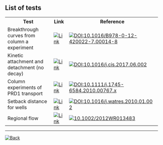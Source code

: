 <link rel="shortcut icon" type="image/x-icon" href="./images/favicon.png">

## List of tests

 <table style="width:100%">
  <tr>
    <th>Test</th>
	<th>Link</th>
	<th>Reference</th>
  </tr>
  <tr>
    <td>Breakthrough curves from column a experiment</td>
    <td><a href="https://edsaac.github.io/bioparticle/test/btCol.html"><img alt="Link" src="https://raw.githubusercontent.com/tabler/tabler-icons/master/icons/atom.svg"></a></td>
    <td><a href="https://linkinghub.elsevier.com/retrieve/pii/B9780124200227000148"><img alt="DOI:10.1016/B978-0-12-420022-7.00014-8" src="https://zenodo.org/badge/DOI/10.1016/B978-0-12-420022-7.00014-8.svg"></a></td>
  </tr>
  <tr>
    <td>Kinetic attachment and detachment (no decay)</td>
    <td><a href="https://edsaac.github.io/bioparticle/test/AtDetCol.html"><img alt="Link" src="https://raw.githubusercontent.com/tabler/tabler-icons/master/icons/atom.svg"></a></td>
    <td><a href="http://dx.doi.org/10.1016/j.cis.2017.06.002"><img alt="DOI:10.1016/j.cis.2017.06.002" src="https://zenodo.org/badge/DOI/10.1016/j.cis.2017.06.002.svg"></a></td>
  </tr>
  <tr>
    <td>Column experiments of PRD1 transport</td>
    <td><a href="https://edsaac.github.io/bioparticle/test/phagesPRD1.html"><img alt="Link" src="https://raw.githubusercontent.com/tabler/tabler-icons/master/icons/atom.svg"></a></td>
    <td><a href="https://doi.org/10.1111/j.1745-6584.2010.00767.x"><img alt="DOI:10.1111/j.1745-6584.2010.00767.x" src="https://zenodo.org/badge/DOI/10.1111/j.1745-6584.2010.00767.x.svg"></a></td>
  </tr>
  <tr>
    <td>Setback distance for wells</td>
    <td><a href="https://edsaac.github.io/bioparticle/test/setbackWell.html"><img alt="Link" src="https://raw.githubusercontent.com/tabler/tabler-icons/master/icons/atom.svg"></a></td>
    <td><a href="https://linkinghub.elsevier.com/retrieve/pii/S0043135410000126"><img alt="DOI:10.1016/j.watres.2010.01.002" src="https://zenodo.org/badge/DOI/10.1016/j.watres.2010.01.002.svg"></a></td>
  </tr>
  <tr>
    <td>Regional flow</td>
    <td><a href="https://edsaac.github.io/bioparticle/test/regDoublet.html"><img alt="Link" src="https://raw.githubusercontent.com/tabler/tabler-icons/master/icons/atom.svg"></a></td>
    <td><a href="https://doi.org/10.1002/2012WR013483"><img alt="10.1002/2012WR013483" src="https://zenodo.org/badge/DOI/10.1002/2012WR013483.svg"></a></td>
  </tr>
</table> 

***

<a href="https://edsaac.github.io/bioparticle/">
	<img alt="Back" src="https://img.shields.io/badge/&#11013;-Go back-purple?style=for-the-badge">
</a>

